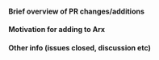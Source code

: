 #### Brief overview of PR changes/additions

#### Motivation for adding to Arx

#### Other info (issues closed, discussion etc)
